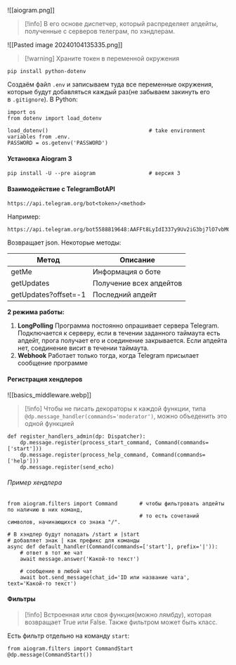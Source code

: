 ![[aiogram.png]]

>[!info] В его основе диспетчер, который распределяет апдейты, полученные с серверов телеграм, по хэндлерам.

![[Pasted image 20240104135335.png]]

>[!warning] Храните токен в переменной окружения

```
pip install python-dotenv
```
Создаём файл `.env` и записываем туда все переменные окружения, которые будут добавляться каждый раз(не забываем закинуть его в `.gitignore`). В Python:

```
import os
from dotenv import load_dotenv

load_dotenv()                                # take environment variables from .env.
PASSWORD = os.getenv('PASSWORD')
```

#### Установка Aiogram 3
``` 
pip install -U --pre aiogram                 # версия 3
```

#### Взаимодействие с TelegramBotAPI
```
https://api.telegram.org/bot<token>/<method>
```

Например:
```
https://api.telegram.org/bot5588819648:AAFFt8LyIdI337y9Uv2iG3bj7lO7vbMG85E/getMe
```

Возвращает json. Некоторые методы:

|Метод|Описание|
|--------|-----------|
|getMe|                          Информация о боте
|getUpdates|                     Получение всех апдейтов
|getUpdates?offset=-1|           Последний апдейт

**2 режима работы:**
1) **LongPolling**
   Программа постоянно опрашивает сервера Telegram. Подключается к серверу, если в течении заданного таймаута есть апдейт, прога получает его и  соединение закрывается. Если апдейта нет, соединение висит в течении таймаута.
2) **Webhook**
   Работает только тогда, когда Telegram присылает сообщение программе
   
#### Регистрация хендлеров
![[basics_middleware.webp]]
>[!info] Чтобы не писать декораторы к каждой функции, типа `@dp.message_handler(commands='moderator')`, можно объеденить это одной функцией

```
def register_handlers_admin(dp: Dispatcher):
    dp.message.register(process_start_command, Command(commands=['start']))
    dp.message.register(process_help_command, Command(commands=['help']))
    dp.message.register(send_echo)
```

###### Пример хендлера
```
from aiogram.filters import Command       # чтобы фильтровать апдейты по наличию в них команд,
                                          # то есть сочетаний символов, начинающихся со знака "/".

# В хэндлер будут попадать /start и |start
# добавляет знак | как префикс для команды
async def default_handler(Command(commands=['start'], prefix='|')):
    # ответ в тот же чат
    await message.answer('Какой-то текст')      
     
    # сообщение в любой чат                    
    await bot.send_message(chat_id='ID или название чата', text='Какой-то текст')    
```

#### Фильтры
>[!info] Встроенная или своя функция(можно лямбду), которая возвращает True или False. Также фильтром может быть класс.

Есть фильтр отдельно на команду `start`:
```
from aiogram.filters import CommandStart
@dp.message(CommandStart())
```

